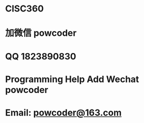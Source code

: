 # CISC360
# 加微信 powcoder

# QQ 1823890830

# Programming Help Add Wechat powcoder

# Email: powcoder@163.com

